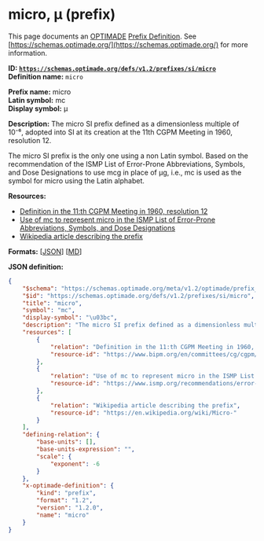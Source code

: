 # micro, μ (prefix)

This page documents an [OPTIMADE](https://www.optimade.org/) [Prefix Definition](https://schemas.optimade.org/#definitions). See [https://schemas.optimade.org/](https://schemas.optimade.org/) for more information.

**ID: [`https://schemas.optimade.org/defs/v1.2/prefixes/si/micro`](https://schemas.optimade.org/defs/v1.2/prefixes/si/micro.md)**  
**Definition name:** `micro`

**Prefix name:** micro  
**Latin symbol:** mc  
**Display symbol:** μ  
  
**Description:** The micro SI prefix defined as a dimensionless multiple of 10⁻⁶, adopted into SI at its creation at the 11th CGPM Meeting in 1960, resolution 12.

The micro SI prefix is the only one using a non Latin symbol.
Based on the recommendation of the ISMP List of Error-Prone Abbreviations, Symbols, and Dose Designations to use mcg in place of μg, i.e., mc is used as the symbol for micro using the Latin alphabet.

**Resources:**

- [Definition in the 11:th CGPM Meeting in 1960, resolution 12](https://www.bipm.org/en/committees/cg/cgpm/11-1960/resolution-12)
- [Use of mc to represent micro in the ISMP List of Error-Prone Abbreviations, Symbols, and Dose Designations](https://www.ismp.org/recommendations/error-prone-abbreviations-list)
- [Wikipedia article describing the prefix](https://en.wikipedia.org/wiki/Micro-)


**Formats:** [[JSON](micro.json)] [[MD](micro.md)]

**JSON definition:**

``` json
{
    "$schema": "https://schemas.optimade.org/meta/v1.2/optimade/prefix_definition.md",
    "$id": "https://schemas.optimade.org/defs/v1.2/prefixes/si/micro",
    "title": "micro",
    "symbol": "mc",
    "display-symbol": "\u03bc",
    "description": "The micro SI prefix defined as a dimensionless multiple of 10\u207b\u2076, adopted into SI at its creation at the 11th CGPM Meeting in 1960, resolution 12.\n\nThe micro SI prefix is the only one using a non Latin symbol.\nBased on the recommendation of the ISMP List of Error-Prone Abbreviations, Symbols, and Dose Designations to use mcg in place of \u03bcg, i.e., mc is used as the symbol for micro using the Latin alphabet.",
    "resources": [
        {
            "relation": "Definition in the 11:th CGPM Meeting in 1960, resolution 12",
            "resource-id": "https://www.bipm.org/en/committees/cg/cgpm/11-1960/resolution-12"
        },
        {
            "relation": "Use of mc to represent micro in the ISMP List of Error-Prone Abbreviations, Symbols, and Dose Designations",
            "resource-id": "https://www.ismp.org/recommendations/error-prone-abbreviations-list"
        },
        {
            "relation": "Wikipedia article describing the prefix",
            "resource-id": "https://en.wikipedia.org/wiki/Micro-"
        }
    ],
    "defining-relation": {
        "base-units": [],
        "base-units-expression": "",
        "scale": {
            "exponent": -6
        }
    },
    "x-optimade-definition": {
        "kind": "prefix",
        "format": "1.2",
        "version": "1.2.0",
        "name": "micro"
    }
}
```
